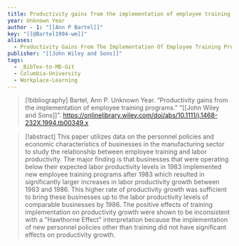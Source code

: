 ```yaml
---
title: Productivity gains from the implementation of employee training programs
year: Unknown Year
author - 1: "[[Ann P Bartel]]"
key: "[[@Bartel1994-wm]]"
aliases:
  - Productivity Gains From The Implementation Of Employee Training Programs
publisher: "[[John Wiley and Sons]]"
tags:
  - _BibTex-to-MD-Git
  - Columbia-University
  - Workplace-Learning
---
```


> [!bibliography]
> Bartel, Ann P. Unknown Year. “Productivity gains from the implementation of employee training programs.” "[[John Wiley and Sons]]". https://onlinelibrary.wiley.com/doi/abs/10.1111/j.1468-232X.1994.tb00349.x

> [!abstract]
> This paper utilizes data on the personnel policies and economic characteristics of businesses in the manufacturing sector to study the relationship between employee training and labor productivity. The major finding is that businesses that were operating below their expected labor productivity levels in 1983 implemented new employee training programs after 1983 which resulted in significantly larger increases in labor productivity growth between 1983 and 1986. This higher rate of productivity growth was sufficient to bring these businesses up to the labor productivity levels of comparable businesses by 1986. The positive effects of training implementation on productivity growth were shown to be inconsistent with a "Hawthorne Effect" interpretation because the implementation of new personnel policies other than training did not have significant effects on productivity growth.